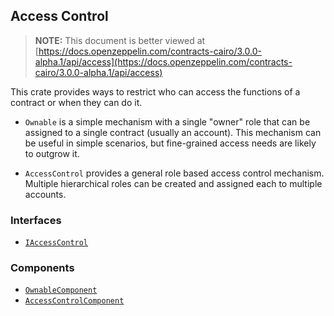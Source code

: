 ## Access Control

> **NOTE:** This document is better viewed at [https://docs.openzeppelin.com/contracts-cairo/3.0.0-alpha.1/api/access](https://docs.openzeppelin.com/contracts-cairo/3.0.0-alpha.1/api/access)

This crate provides ways to restrict who can access the functions of a contract or when they can do it.

- `Ownable` is a simple mechanism with a single "owner" role that can be assigned to a single contract (usually an
account). This mechanism can be useful in simple scenarios, but fine-grained access needs are likely to outgrow it.

- `AccessControl` provides a general role based access control mechanism. Multiple hierarchical roles can be created
and assigned each to multiple accounts.

### Interfaces

- [`IAccessControl`](https://docs.openzeppelin.com/contracts-cairo/3.0.0-alpha.1/api/access#IAccessControl)

### Components

- [`OwnableComponent`](https://docs.openzeppelin.com/contracts-cairo/3.0.0-alpha.1/api/access#OwnableComponent)
- [`AccessControlComponent`](https://docs.openzeppelin.com/contracts-cairo/3.0.0-alpha.1/api/access#AccessControlComponent)
